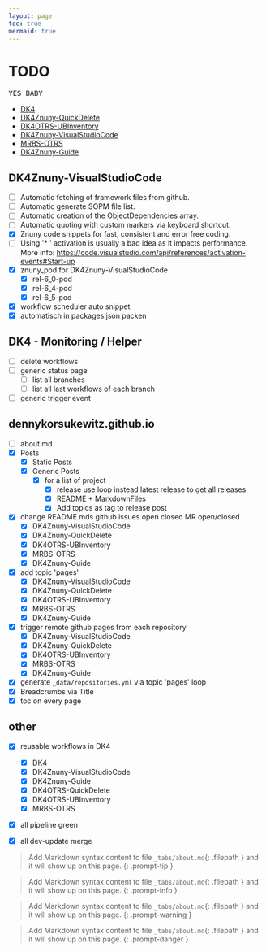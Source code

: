 ```yaml
---
layout: page
toc: true
mermaid: true
---
```


# TODO

<kbd>YES BABY</kbd>

- [DK4](https://github.com/dennykorsukewitz/DK4)
- [DK4Znuny-QuickDelete](https://github.com/dennykorsukewitz/DK4Znuny-QuickDelete)
- [DK4OTRS-UBInventory](https://github.com/dennykorsukewitz/DK4OTRS-UBInventory)
- [DK4Znuny-VisualStudioCode](https://github.com/dennykorsukewitz/DK4Znuny-VisualStudioCode)
- [MRBS-OTRS](https://github.com/dennykorsukewitz/MRBS-OTRS)
- [DK4Znuny-Guide](https://github.com/dennykorsukewitz/DK4Znuny-Guide)

## DK4Znuny-VisualStudioCode

  - [ ] Automatic fetching of framework files from github.
  - [ ] Automatic generate SOPM file list.
  - [ ] Automatic creation of the ObjectDependencies array.
  - [ ] Automatic quoting with custom markers via keyboard shortcut.
  - [x] Znuny code snippets for fast, consistent and error free coding.
  - [ ] Using '* ' activation is usually a bad idea as it impacts performance. More info: https://code.visualstudio.com/api/references/activation-events#Start-up
  - [x] znuny_pod for DK4Znuny-VisualStudioCode
    - [x] rel-6_0-pod
    - [x] rel-6_4-pod
    - [x] rel-6_5-pod
  - [x] workflow scheduler auto snippet
  - [x] automatisch in packages.json packen

## DK4 - Monitoring / Helper

  - [ ] delete workflows
  - [ ] generic status page
    - [ ] list all branches
    - [ ] list all last workflows of each branch
  - [ ] generic trigger event

## dennykorsukewitz.github.io

- [ ] about.md
- [x] Posts
    - [x] Static Posts
    - [x] Generic Posts
        - [x] for a list of project
            - [x] release use loop instead latest release to get all releases
            - [x] README + MarkdownFiles
            - [x] Add topics as tag to release post

- [x] change README.mds github issues open   closed  MR open/closed
    - [x] DK4Znuny-VisualStudioCode
    - [x] DK4Znuny-QuickDelete
    - [x] DK4OTRS-UBInventory
    - [x] MRBS-OTRS
    - [x] DK4Znuny-Guide
- [x] add topic 'pages'
    - [x] DK4Znuny-VisualStudioCode
    - [x] DK4Znuny-QuickDelete
    - [x] DK4OTRS-UBInventory
    - [x] MRBS-OTRS
    - [x] DK4Znuny-Guide
- [x] trigger remote github pages from each repository
    - [x] DK4Znuny-VisualStudioCode
    - [x] DK4Znuny-QuickDelete
    - [x] DK4OTRS-UBInventory
    - [x] MRBS-OTRS
    - [x] DK4Znuny-Guide
- [x] generate `_data/repositories.yml` via topic 'pages' loop
- [x] Breadcrumbs via Title
- [x] toc on every page

## other

- [x] reusable workflows in DK4
  - [x] DK4
  - [x] DK4Znuny-VisualStudioCode
  - [x] DK4Znuny-Guide
  - [x] DK4OTRS-QuickDelete
  - [x] DK4OTRS-UBInventory
  - [x] MRBS-OTRS
- [x] all pipeline green
- [x] all dev-update merge


> Add Markdown syntax content to file `_tabs/about.md`{: .filepath } and it will show up on this page.
{: .prompt-tip }

> Add Markdown syntax content to file `_tabs/about.md`{: .filepath } and it will show up on this page.
{: .prompt-info }

> Add Markdown syntax content to file `_tabs/about.md`{: .filepath } and it will show up on this page.
{: .prompt-warning }

> Add Markdown syntax content to file `_tabs/about.md`{: .filepath } and it will show up on this page.
{: .prompt-danger }
